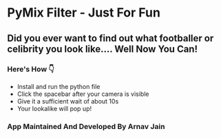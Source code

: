 # PyMix Filter - Just For Fun
 
## Did you ever want to find out what footballer or celibrity you look like.... Well Now You Can!
### Here's How 👇
- Install and run the python file
- Click the spacebar after your camera is visible 
- Give it a sufficient wait of about 10s
- Your lookalike will pop up!

### App Maintained And Developed By Arnav Jain
